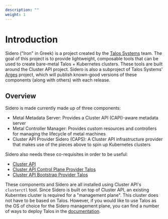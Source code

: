 ```yaml
---
description: ""
weight: 1
---
```


# Introduction

Sidero ("Iron" in Greek) is a project created by the [Talos Systems](https://www.talos-systems.com/) team.
The goal of this project is to provide lightweight, composable tools that can be used to create bare-metal Talos + Kubernetes clusters.
These tools are built around the Cluster API project.
Sidero is also a subproject of Talos Systems' [Arges](https://github.com/talos-systems/arges) project, which will publish known-good versions of these components (along with others) with each release.

## Overview

Sidero is made currently made up of three components:

- Metal Metadata Server: Provides a Cluster API (CAPI)-aware metadata server
- Metal Controller Manager: Provides custom resources and controllers for managing the lifecycle of metal machines
- Cluster API Provider Sidero (CAPS): A Cluster API infrastructure provider that makes use of the pieces above to spin up Kubernetes clusters

Sidero also needs these co-requisites in order to be useful:

- [Cluster API](https://github.com/kubernetes-sigs/cluster-api)
- [Cluster API Control Plane Provider Talos](https://github.com/talos-systems/cluster-api-control-plane-provider-talos)
- [Cluster API Bootstrap Provider Talos](https://github.com/talos-systems/cluster-api-bootstrap-provider-talos)

These components and Sidero are all installed using Cluster API's `clusterctl` tool.
Since Sidero is built on top of Cluster API, an existing Kuberntes cluster is required for a "management plane".
This cluster does not have to be based on Talos.
However, if you would like to use Talos as the OS of choice for the Sidero management plane, you can find a number of ways to deploy Talos in the [documentation](https://www.talos.dev/docs/v0.6/en/guides/getting-started/intro).
